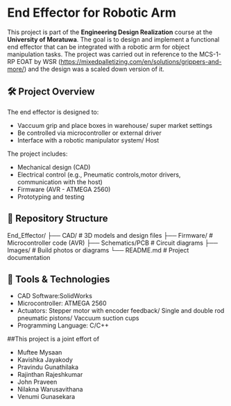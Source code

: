 # End Effector for Robotic Arm

This project is part of the **Engineering Design Realization** course at the **University of Moratuwa**. The goal is to design and implement a functional end effector that can be integrated with a robotic arm for object manipulation tasks.
The project was carried out in reference to the MCS-1-RP EOAT by WSR (https://mixedpalletizing.com/en/solutions/grippers-and-more/) and the design was a scaled down version of it.

## 🛠️ Project Overview

The end effector is designed to:
- Vaccuum grip and place boxes in warehouse/ super market settings
- Be controlled via microcontroller or external driver
- Interface with a robotic manipulator system/ Host

The project includes:
- Mechanical design (CAD)
- Electrical control (e.g., Pneumatic controls,motor drivers, communication with the host)
- Firmware (AVR - ATMEGA 2560)
- Prototyping and testing

## 📁 Repository Structure

End_Effector/
├── CAD/ # 3D models and design files
├── Firmware/ # Microcontroller code (AVR)
├── Schematics/PCB # Circuit diagrams
├── Images/ # Build photos or diagrams
└── README.md # Project documentation
## 🔧 Tools & Technologies

- CAD Software:SolidWorks
- Microcontroller: ATMEGA 2560
- Actuators: Stepper motor with encoder feedback/ Single and double rod pneumatic pistons/ Vaccuum suction cups
- Programming Language: C/C++

##This project is a joint effort of
- Muftee Mysaan
- Kavishka Jayakody
- Pravindu Gunathilaka
- Rajinthan Rajeshkumar
- John Praveen
- Nilakna Warusavithana
- Venumi Gunasekara
